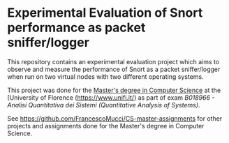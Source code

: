# Experimental Evaluation of Snort performance as packet sniffer/logger

This repository contains an experimental evaluation project which aims to observe and measure the performance of Snort as a packet sniffer/logger when run on two virtual nodes with two different operating systems.

This project was done for the [Master's degree in Computer Science](https://www.informaticamagistrale.unifi.it/) at the [University of Florence (https://www.unifi.it/) as part of exam *B018966 - Analisi Quantitativa dei Sistemi (Quantitative Analysis of Systems)*.

See https://github.com/FrancescoMucci/CS-master-assignments for other projects and assignments done for the Master's degree in Computer Science.

